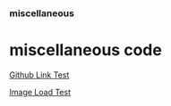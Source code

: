 ### miscellaneous


# miscellaneous code


[Github Link Test ](https://github.com/jagatabhay)


[Image Load Test](https://github.com/jagatabhay/TSAI/blob/master/S6/Loss_Function.png)

